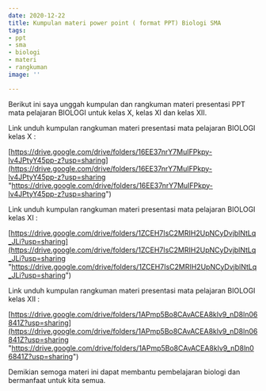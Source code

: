 ```yaml
---
date: 2020-12-22
title: Kumpulan materi power point ( format PPT) Biologi SMA
tags:
- ppt
- sma
- biologi
- materi
- rangkuman
image: ''

---
```

Berikut ini saya unggah kumpulan dan rangkuman materi presentasi PPT mata pelajaran BIOLOGI untuk kelas X, kelas XI dan kelas XII.

Link unduh kumpulan rangkuman materi presentasi mata pelajaran BIOLOGI kelas X :

[https://drive.google.com/drive/folders/16EE37nrY7MuIFPkpy-lv4JPtyY45pp-z?usp=sharing](https://drive.google.com/drive/folders/16EE37nrY7MuIFPkpy-lv4JPtyY45pp-z?usp=sharing "https://drive.google.com/drive/folders/16EE37nrY7MuIFPkpy-lv4JPtyY45pp-z?usp=sharing")

Link unduh kumpulan rangkuman materi presentasi mata pelajaran BIOLOGI kelas XI :

[https://drive.google.com/drive/folders/1ZCEH7IsC2MRIH2UpNCyDvjblNtLq_JLi?usp=sharing](https://drive.google.com/drive/folders/1ZCEH7IsC2MRIH2UpNCyDvjblNtLq_JLi?usp=sharing "https://drive.google.com/drive/folders/1ZCEH7IsC2MRIH2UpNCyDvjblNtLq_JLi?usp=sharing")

Link unduh kumpulan rangkuman materi presentasi mata pelajaran BIOLOGI kelas XII :

[https://drive.google.com/drive/folders/1APmp5Bo8CAvACEA8klv9_nD8ln06841Z?usp=sharing](https://drive.google.com/drive/folders/1APmp5Bo8CAvACEA8klv9_nD8ln06841Z?usp=sharing "https://drive.google.com/drive/folders/1APmp5Bo8CAvACEA8klv9_nD8ln06841Z?usp=sharing")

Demikian semoga materi ini dapat membantu pembelajaran biologi dan bermanfaat untuk kita semua.